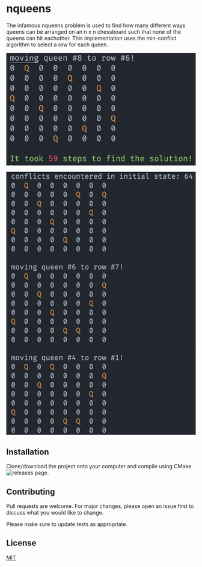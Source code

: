 # nqueens

The infamous nqueens problem is used to find how many different ways queens can be arranged on an n x n chessboard such that none of the queens can hit eachother.
This implementation uses the min-conflict algorithm to select a row for each queen.

![ScreenShot](images/screenshot1.png)

![ScreenShot](images/screenshot2.png)

## Installation

Clone/download the project onto your computer and compile using CMake ![releases](https://github.com/LGuerrero13/nqueens/releases) page.

## Contributing
Pull requests are welcome. For major changes, please open an issue first to discuss what you would like to change.

Please make sure to update tests as appropriate.

## License
[MIT](https://choosealicense.com/licenses/mit/)
